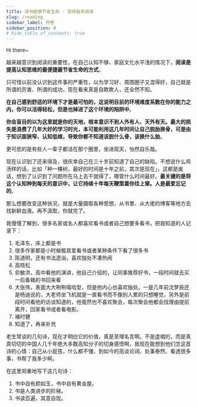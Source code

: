```yaml
---
title: 读书能够节省生命 - 坚持每天阅读
slug: /reading
sidebar_label: 开卷
sidebar_position: 0
# hide_table_of_contents: true
---
```


Hi there~

越来越意识到阅读的重要性，在自己认知不够、家庭文化水平浅的情况下，**阅读是提高认知思维的最便捷最节省生命的方式**。

只可惜以前没认识到这件事的严重性，以为学习好、周围圈子又混得好，自己就是所谓的厉害、所谓的成功，现在看来真是自欺欺人，还全然不知。

**在自己感到舒适的环境下才是最可怕的，这说明目前的环境难度系数在你的能力之内，你可以活得轻松，但是也掉进了这个环境的陷阱中**。

**你会盲目的以为这里就是你的天地，根本意识不到人外有人、天外有天。最大的损失是浪费了几年大好的学习时光，本可能利用这几年时间让自己脱胎换骨，可是由于知识面狭窄、认知低维，导致你都不知道该脱什么骨，该换什么胎**。

更可悲的是有些人一辈子都活在那个圈里，坐进观天，怡然自乐哉。

现在认识到了还来得及，很庆幸自己在三十岁前知道了自己的缺陷。不想说什么鸡汤样的话，比如「种一棵树，最好的时间是十年之前，其次是现在」，这都是废话，想到了认识到了问题所在马上去干就得了，哪管什么时间最好。**最关键的是将这个认知种到每天的意识中，让它持续十年每天鞭策着你往上窜。人是最爱忘记的**。

那么想要改变这种状况，就是大量摄取各种思想，从书里、从大佬的博客等地方去找新鲜血液。再不汲取，你就完了。

我慢慢了解到，很多名家或名人都喜欢看书或者自己想要多看书，把我知道的人记录下：

1. 毛泽东，床上都是书
2. 很多作家都是小时候极其爱看书或者某种条件下看了很多书
3. 陈道明，还有书法造诣，喜欢独处不凑热闹
4. 高晓松
5. 俞敏洪，高中看他的演讲，他自己介绍的，让同事推荐好书，一段时间就去买一后备箱的书回来看
6. 大张伟，表面大大咧咧嘻哈型，但是他内心也喜欢独处。一是几年前沈梦辰还是杨迪说的，大老师坐飞机就是一直看书而不像别人累的只想睡觉，另外是前段时间看他的访谈知道的，他竟然也不喜欢聚会，每次聚会他都会找理由提前离开，回家看书或者看电影。
7. 褚时健
8. 知道了，再来补充

老生常谈的几句诗，现在才明白它的价值，真是至理名言啊。不是虚唱的，而是真真切切的中国人几千年绝大多数高知分子的切身感悟啊，我现在能想到他们念这首诗的心情：自己从小屁孩，什么都不懂，到如今的高谈论阔、处事泰然、看透很多事，书帮了我多少啊。

在这里郑重地写下这几句诗：

1. 书中自有颜如玉，书中自有黄金屋。
2. 书是人类进步的阶梯。
3. 书读百遍，其意自现。
